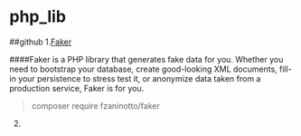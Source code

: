 # php_lib

##github
1.[Faker](https://github.com/fzaninotto/Faker)

####Faker is a PHP library that generates fake data for you. Whether you need to bootstrap your database, create good-looking XML documents, fill-in your persistence to stress test it, or anonymize data taken from a production service, Faker is for you.

>composer require fzaninotto/faker

2.